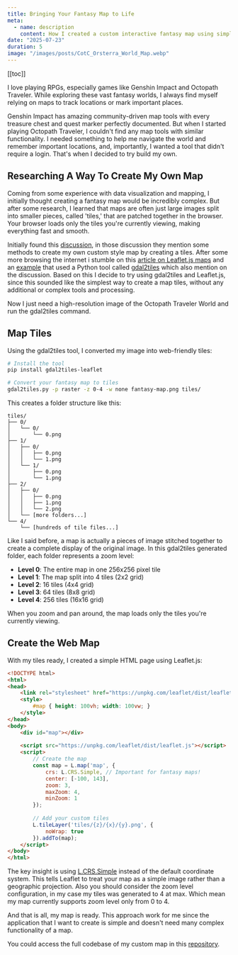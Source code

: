 ```yaml
---
title: Bringing Your Fantasy Map to Life
meta:
  - name: description
    content: How I created a custom interactive fantasy map using simple web tools
date: "2025-07-23"
duration: 5
image: "/images/posts/CotC_Orsterra_World_Map.webp"
---
```


[[toc]]

I love playing RPGs, especially games like Genshin Impact and Octopath Traveler. While exploring these vast fantasy worlds, I always find myself relying on maps to track locations or mark important places.

Genshin Impact has amazing community-driven map tools with every treasure chest and quest marker perfectly documented. But when I started playing Octopath Traveler, I couldn't find any map tools with similar functionality. I needed something to help me navigate the world and remember important locations, and, importantly, I wanted a tool that didn't require a login. That's when I decided to try build my own.

## Researching A Way To Create My Own Map

Coming from some experience with data visualization and mapping, I initially thought creating a fantasy map would be incredibly complex. But after some research, I learned that maps are often just large images split into smaller pieces, called 'tiles,' that are patched together in the browser. Your browser loads only the tiles you're currently viewing, making everything fast and smooth.

Initially found this [discussion](https://gis.stackexchange.com/questions/285483/how-can-i-convert-an-image-into-map-tiles-for-leafletjs), in those discussion they mention some methods to create my own custom style map by creating a tiles. After some more browsing the internet i stumble on this [article on Leaflet.js maps](https://techtrail.net/creating-an-interactive-map-with-leaflet-js/) and an [example](https://github.com/manianiac/fantasy-leaflet-map) that used a Python tool called [gdal2tiles](https://github.com/commenthol/gdal2tiles-leaflet) which also mention on the discussion. Based on this I decide to try using gdal2tiles and Leaflet.js, since this sounded like the simplest way to create a map tiles, without any additional or complex tools and processing.

Now I just need a high-resolution image of the Octopath Traveler World and run the gdal2tiles command.

## Map Tiles

Using the gdal2tiles tool, I converted my image into web-friendly tiles:

```bash
# Install the tool
pip install gdal2tiles-leaflet

# Convert your fantasy map to tiles
gdal2tiles.py -p raster -z 0-4 -w none fantasy-map.png tiles/
```

This creates a folder structure like this:

```
tiles/
├── 0/
│   └── 0/
│       └── 0.png
├── 1/
│   ├── 0/
│   │   ├── 0.png
│   │   └── 1.png
│   └── 1/
│       ├── 0.png
│       └── 1.png
├── 2/
│   ├── 0/
│   │   ├── 0.png
│   │   ├── 1.png
│   │   └── 2.png
│   └── [more folders...]
└── 4/
    └── [hundreds of tile files...]
```

Like I said before, a map is actually a pieces of image stitched together to create a complete display of the original image. In this gdal2tiles generated folder, each folder represents a zoom level:

- **Level 0**: The entire map in one 256x256 pixel tile
- **Level 1**: The map split into 4 tiles (2x2 grid)
- **Level 2**: 16 tiles (4x4 grid)
- **Level 3**: 64 tiles (8x8 grid)
- **Level 4**: 256 tiles (16x16 grid)

When you zoom and pan around, the map loads only the tiles you're currently viewing.

## Create the Web Map

With my tiles ready, I created a simple HTML page using Leaflet.js:

```html
<!DOCTYPE html>
<html>
<head>
    <link rel="stylesheet" href="https://unpkg.com/leaflet/dist/leaflet.css" />
    <style>
        #map { height: 100vh; width: 100vw; }
    </style>
</head>
<body>
    <div id="map"></div>
    
    <script src="https://unpkg.com/leaflet/dist/leaflet.js"></script>
    <script>
        // Create the map
        const map = L.map('map', {
            crs: L.CRS.Simple, // Important for fantasy maps!
            center: [-100, 143],
            zoom: 3,
            maxZoom: 4,
            minZoom: 1
        });
        
        // Add your custom tiles
        L.tileLayer('tiles/{z}/{x}/{y}.png', {
            noWrap: true
        }).addTo(map);
    </script>
</body>
</html>
```

The key insight is using [L.CRS.Simple](https://leafletjs.com/examples/crs-simple/crs-simple.html) instead of the default coordinate system. This tells Leaflet to treat your map as a simple image rather than a geographic projection. Also you should consider the zoom level configuration, in my case my tiles was generated to 4 at max. Which mean my map currently supports zoom level only from 0 to 4.

And that is all, my map is ready. This approach work for me since the application that I want to create is simple and doesn't need many complex functionality of a map.

You could access the full codebase of my custom map in this [repository](https://github.com/erickhilda/8path-map).